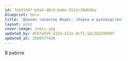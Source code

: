 ```yaml
---
id: 7a3d1047-bda4-48c4-babe-5512c30db5ba
blueprint: hero
title: 'Дерево талантов Индис: сборка и руководство'
layout: post
cover-image: indis.jpg
updated_by: d597a839-d32d-413a-9cf1-1dc1d329099f
updated_at: 1680577420
---
```

В работе